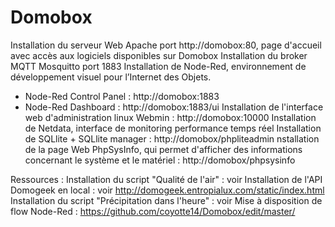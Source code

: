 # Domobox
Installation du serveur Web  Apache port http://domobox:80, page d'accueil avec accès aux logiciels disponibles sur Domobox
Installation du broker MQTT Mosquitto port 1883
Installation de Node-Red, environnement de développement visuel pour l’Internet des Objets. 
- Node-Red Control Panel : http://domobox:1883
- Node-Red Dashboard : http://domobox:1883/ui
Installation de l'interface web d'administration linux Webmin : http://domobox:10000
Installation de Netdata, interface de monitoring performance temps réel
Installation de SQLlite + SQLlite manager : http://domobox/phpliteadmin
nstallation de la page Web PhpSysInfo, qui permet d'afficher des informations concernant le système et le matériel : http://domobox/phpsysinfo

Ressources :
Installation du script "Qualité de l'air" : voir
Installation de l'API Domogeek en local : voir http://domogeek.entropialux.com/static/index.html
Installation du script "Précipitation dans l'heure" : voir 
Mise à disposition de flow Node-Red : https://github.com/coyotte14/Domobox/edit/master/

